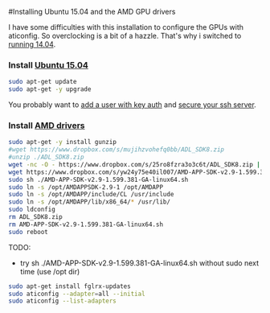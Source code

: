 #Installing Ubuntu 15.04 and the AMD GPU drivers

I have some difficulties with this installation to configure the GPUs with aticonfig. So overclocking is a bit of a hazzle. That's why i switched to [running 14.04](ubuntu_14.04.md).

### Install [Ubuntu 15.04](http://releases.ubuntu.com/15.04/ubuntu-15.04-server-amd64.iso)

```bash
sudo apt-get update
sudo apt-get -y upgrade
```

You probably want to [add a user with key auth](http://dev.baeck.at/devops/2013/07/24/Add-an-ssh-user-with-key-to-an-EC2-instance/) and [secure your ssh server](http://dev.baeck.at/devops/2013/07/24/Secure-your-ssh-server/).

### Install [AMD drivers](https://forum.ethereum.org/discussion/2695/frontier-mining-setup-notes-ubuntu-15-04-geth-v1-0-amd-ethminer)

```bash
sudo apt-get -y install gunzip
#wget https://www.dropbox.com/s/mujihzvohefq0bb/ADL_SDK8.zip
#unzip ./ADL_SDK8.zip
wget -nc -O - https://www.dropbox.com/s/25ro8fzra3o3c6t/ADL_SDK8.zip | gunzip -
wget https://www.dropbox.com/s/yw24y75e40il007/AMD-APP-SDK-v2.9-1.599.381-GA-linux64.sh
sudo sh ./AMD-APP-SDK-v2.9-1.599.381-GA-linux64.sh
sudo ln -s /opt/AMDAPPSDK-2.9-1 /opt/AMDAPP
sudo ln -s /opt/AMDAPP/include/CL /usr/include
sudo ln -s /opt/AMDAPP/lib/x86_64/* /usr/lib/
sudo ldconfig
rm ADL_SDK8.zip
rm AMD-APP-SDK-v2.9-1.599.381-GA-linux64.sh
sudo reboot
```
TODO:
- try sh ./AMD-APP-SDK-v2.9-1.599.381-GA-linux64.sh without sudo next time (use /opt dir)

```bash
sudo apt-get install fglrx-updates
sudo aticonfig --adapter=all --initial
sudo aticonfig --list-adapters
```
